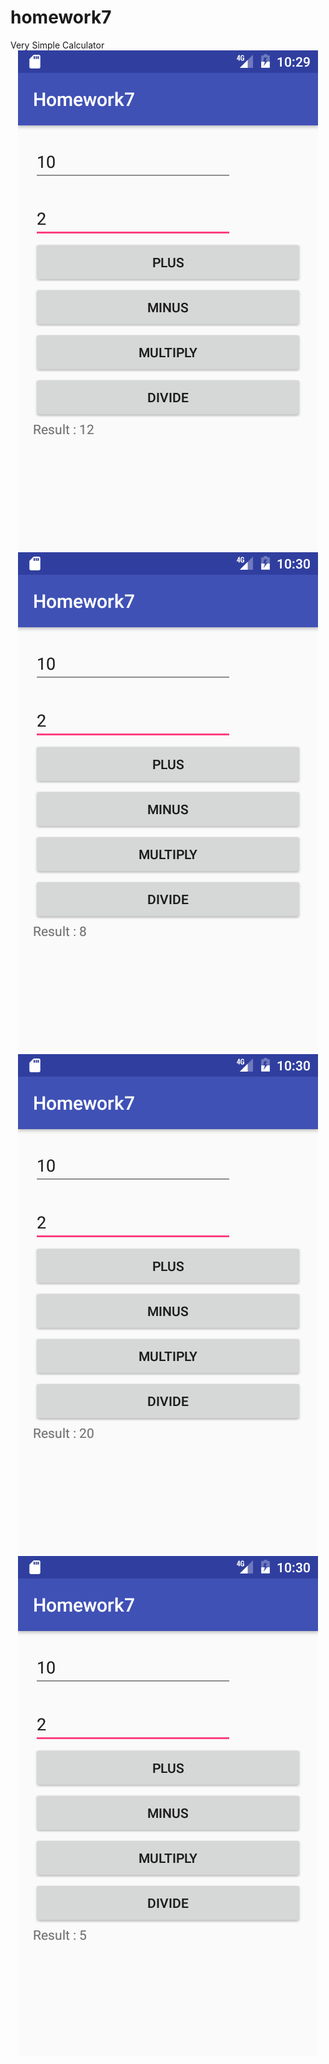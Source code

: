 # homework7

<html>
<head>
<title>201344020_homework7</title>
<body>
Very Simple Calculator
<center>
<img src = "https://raw.githubusercontent.com/Soapmaze/homework7/master/app/pics/Screenshot_1479421792.png">
<img src = "https://raw.githubusercontent.com/Soapmaze/homework7/master/app/pics/Screenshot_1479421804.png">
<img src = "https://raw.githubusercontent.com/Soapmaze/homework7/master/app/pics/Screenshot_1479421810.png">
<img src = "https://raw.githubusercontent.com/Soapmaze/homework7/master/app/pics/Screenshot_1479421816.png">
</center>
</body>
</html>
